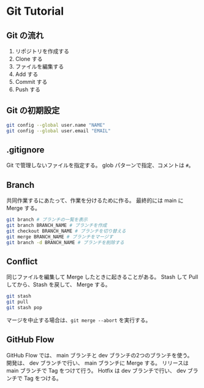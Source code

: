 # Git Tutorial

## Git の流れ

1. リポジトリを作成する
2. Clone する
3. ファイルを編集する
4. Add する
5. Commit する
6. Push する

## Git の初期設定

```bash
git config --global user.name "NAME"
git config --global user.email "EMAIL"
```

## .gitignore

Git で管理しないファイルを指定する。
glob パターンで指定、コメントは `#`。

## Branch

共同作業するにあたって、作業を分けるために作る。
最終的には main に Merge する。

```bash
git branch # ブランチの一覧を表示
git branch BRANCH_NAME # ブランチを作成
git checkout BRANCH_NAME # ブランチを切り替える
git merge BRANCH_NAME # ブランチをマージす
git branch -d BRANCH_NAME # ブランチを削除する
```

## Conflict

同じファイルを編集して Merge したときに起きることがある。
Stash して Pull してから、Stash を戻して、 Merge する。

```bash
git stash
git pull
git stash pop
```

マージを中止する場合は、`git merge --abort` を実行する。

## GitHub Flow

GitHub Flow では、 main ブランチと dev ブランチの2つのブランチを使う。
開発は、 dev ブランチで行い、 main ブランチに Merge する。
リリースは main ブランチで Tag をつけて行う。
Hotfix は dev ブランチで行い、 dev ブランチで Tag をつける。

